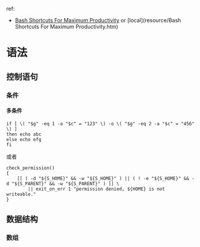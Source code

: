 ref:

* [Bash Shortcuts For Maximum Productivity](http://www.skorks.com/2009/09/bash-shortcuts-for-maximum-productivity/) or [local](resource/Bash Shortcuts For Maximum Productivity.htm)




# 语法



## 控制语句



### 条件



#### 多条件



```shell
if [ \( "$g" -eq 1 -a "$c" = "123" \) -o \( "$g" -eq 2 -a "$c" = "456" \) ]
then echo abc
else echo efg
fi
```



或者



```shell
check_permission()
{
    [[ ( -d "${S_HOME}" && -w "${S_HOME}" ) || ( ! -e "${S_HOME}" && -d "${S_PARENT}" && -w "${S_PARENT}" ) ]] \
        || exit_on_err 1 "permission denied, ${HOME} is not writeable."
}
```





## 数据结构



### 数组

































